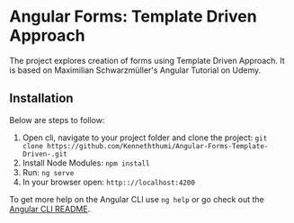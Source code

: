 # Angular Forms: Template Driven Approach

The project explores creation of forms using Template Driven Approach.
It is based on Maximilian Schwarzmüller's Angular Tutorial on Udemy.

## Installation
Below are steps to follow:
1. Open cli, navigate to your project folder and clone the project: 
    `git  clone https://github.com/Kenneththumi/Angular-Forms-Template-Driven-.git`
2. Install Node Modules:
    `npm install`
3. Run:
    `ng serve`
4. In your browser open:
    `http:://localhost:4200`


To get more help on the Angular CLI use `ng help` or go check out the [Angular CLI README](https://github.com/angular/angular-cli/blob/master/README.md).